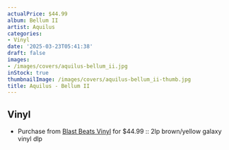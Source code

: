 ```yaml
---
actualPrice: $44.99
album: Bellum II
artist: Aquilus
categories:
- Vinyl
date: '2025-03-23T05:41:38'
draft: false
images:
- /images/covers/aquilus-bellum_ii.jpg
inStock: true
thumbnailImage: /images/covers/aquilus-bellum_ii-thumb.jpg
title: Aquilus - Bellum II
---
```


## Vinyl
* Purchase from [Blast Beats Vinyl](https://blastbeatsvinyl.com/products/aquilus-bellum-ii-2lp-brown-yellow-galaxy-vinyl-dlp-2) for $44.99 :: 2lp brown/yellow galaxy vinyl dlp
